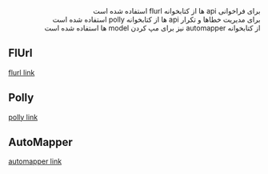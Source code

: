 ﻿<div dir="rtl">
برای فراخوانی api ها از کتابخوانه flurl استفاده شده است
<br />
برای مدیریت خطاها و تکرار api ها از کتابخوانه polly استفاده شده است
<br />
از کتابخوانه automapper نیز برای مپ کردن model ها استفاده شده است

<div dir="ltr">

## FlUrl

[flurl link](https://github.com/tmenier/Flurl)

## Polly

[polly link](https://github.com/App-vNext/Polly)

## AutoMapper

[automapper link](https://github.com/AutoMapper/AutoMapper)

</div>
</div>